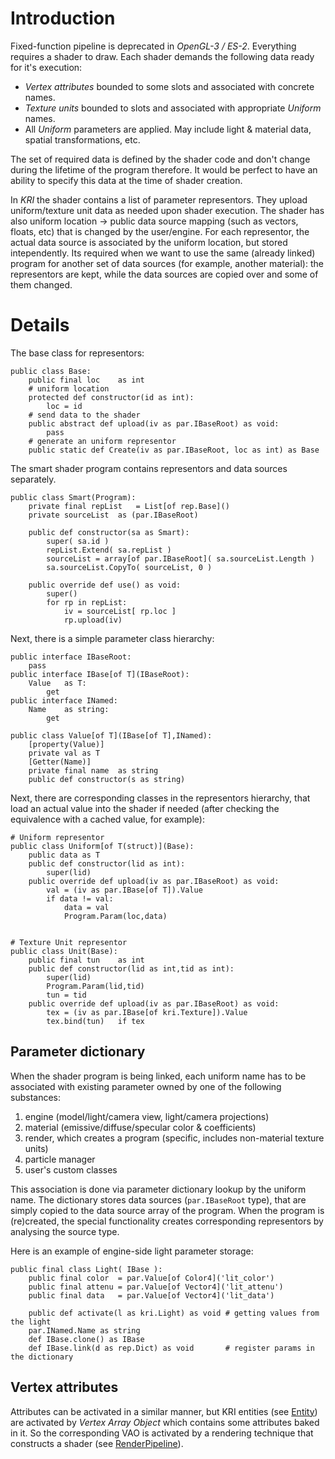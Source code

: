 # Introduction #

Fixed-function pipeline is deprecated in _OpenGL-3 / ES-2_. Everything requires a shader to draw. Each shader demands the following data ready for it's execution:
  * _Vertex attributes_ bounded to some slots and associated with concrete names.
  * _Texture units_ bounded to slots and associated with appropriate _Uniform_ names.
  * All _Uniform_ parameters are applied. May include light & material data, spatial transformations, etc.

The set of required data is defined by the shader code and don't change during the lifetime of the program therefore. It would be perfect to have an ability to specify this data at the time of shader creation.

In _KRI_ the shader contains a list of parameter representors. They upload uniform/texture unit data as needed upon shader execution. The shader has also uniform location -> public data source mapping (such as vectors, floats, etc) that is changed by the user/engine. For each representor, the actual data source is associated by the uniform location, but stored intependently. Its required when we want to use the same (already linked) program for another set of data sources (for example, another material): the representors are kept, while the data sources are copied over and some of them changed.

# Details #

The base class for representors:
```
public class Base:
	public final loc	as int
	# uniform location
	protected def constructor(id as int):
		loc = id
	# send data to the shader
	public abstract def upload(iv as par.IBaseRoot) as void:
		pass
	# generate an uniform representor
	public static def Create(iv as par.IBaseRoot, loc as int) as Base
```

The smart shader program contains representors and data sources separately.
```
public class Smart(Program):
	private final repList	= List[of rep.Base]()
	private sourceList	as (par.IBaseRoot)

	public def constructor(sa as Smart):
		super( sa.id )
		repList.Extend( sa.repList )
		sourceList = array[of par.IBaseRoot]( sa.sourceList.Length )
		sa.sourceList.CopyTo( sourceList, 0 )

	public override def use() as void:
		super()
		for rp in repList:
			iv = sourceList[ rp.loc ]
			rp.upload(iv)
```

Next, there is a simple parameter class hierarchy:
```
public interface IBaseRoot:
	pass
public interface IBase[of T](IBaseRoot):
	Value	as T:
		get
public interface INamed:
	Name	as string:
		get

public class Value[of T](IBase[of T],INamed):
	[property(Value)]
	private val	as T
	[Getter(Name)]
	private final name	as string
	public def constructor(s as string)
```

Next, there are corresponding classes in the representors hierarchy, that load an actual value into the shader if needed (after checking the equivalence with a cached value, for example):
```
# Uniform representor
public class Uniform[of T(struct)](Base):
	public data	as T
	public def constructor(lid as int):
		super(lid)
	public override def upload(iv as par.IBaseRoot) as void:
		val = (iv as par.IBase[of T]).Value
		if data != val:
			data = val
			Program.Param(loc,data)
		

# Texture Unit representor
public class Unit(Base):
	public final tun	as int
	public def constructor(lid as int,tid as int):
		super(lid)
		Program.Param(lid,tid)
		tun = tid
	public override def upload(iv as par.IBaseRoot) as void:
		tex = (iv as par.IBase[of kri.Texture]).Value
		tex.bind(tun)	if tex
```

## Parameter dictionary ##

When the shader program is being linked, each uniform name has to be associated with existing parameter owned by one of the following substances:
  1. engine (model/light/camera view, light/camera projections)
  1. material (emissive/diffuse/specular color & coefficients)
  1. render, which creates a program (specific, includes non-material texture units)
  1. particle manager
  1. user's custom classes

This association is done via parameter dictionary lookup by the uniform name. The dictionary stores data sources (`par.IBaseRoot` type), that are simply copied to the data source array of the program. When the program is (re)created, the special functionality creates corresponding representors by analysing the source type.

Here is an example of engine-side light parameter storage:
```
public final class Light( IBase ):
	public final color	= par.Value[of Color4]('lit_color')
	public final attenu	= par.Value[of Vector4]('lit_attenu')
	public final data	= par.Value[of Vector4]('lit_data')

	public def activate(l as kri.Light) as void	# getting values from the light
	par.INamed.Name as string
	def IBase.clone() as IBase
	def IBase.link(d as rep.Dict) as void		# register params in the dictionary
```


## Vertex attributes ##

Attributes can be activated in a similar manner, but KRI entities (see [Entity](Entity.md)) are activated by _Vertex Array Object_ which contains some attributes baked in it. So the corresponding VAO is activated by a rendering technique that constructs a shader (see [RenderPipeline](RenderPipeline.md)).